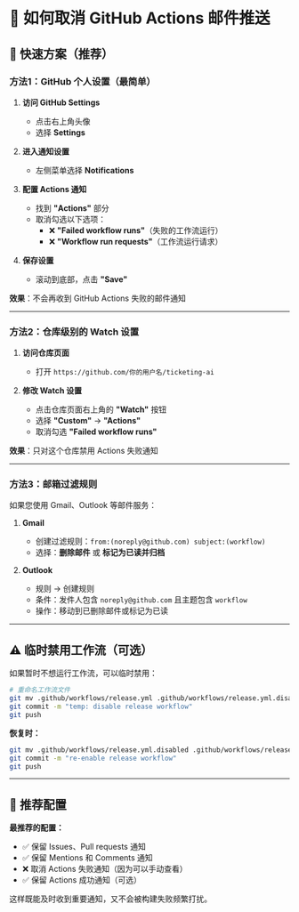 # 📧 如何取消 GitHub Actions 邮件推送

## 🎯 快速方案（推荐）

### 方法1：GitHub 个人设置（最简单）

1. **访问 GitHub Settings**
   - 点击右上角头像
   - 选择 **Settings**

2. **进入通知设置**
   - 左侧菜单选择 **Notifications**

3. **配置 Actions 通知**
   - 找到 **"Actions"** 部分
   - 取消勾选以下选项：
     - ❌ **"Failed workflow runs"**（失败的工作流运行）
     - ❌ **"Workflow run requests"**（工作流运行请求）

4. **保存设置**
   - 滚动到底部，点击 **"Save"**

**效果**：不会再收到 GitHub Actions 失败的邮件通知

---

### 方法2：仓库级别的 Watch 设置

1. **访问仓库页面**
   - 打开 `https://github.com/你的用户名/ticketing-ai`

2. **修改 Watch 设置**
   - 点击仓库页面右上角的 **"Watch"** 按钮
   - 选择 **"Custom"** → **"Actions"**
   - 取消勾选 **"Failed workflow runs"**

**效果**：只对这个仓库禁用 Actions 失败通知

---

### 方法3：邮箱过滤规则

如果您使用 Gmail、Outlook 等邮件服务：

1. **Gmail**
   - 创建过滤规则：`from:(noreply@github.com) subject:(workflow)`
   - 选择：**删除邮件** 或 **标记为已读并归档**

2. **Outlook**
   - 规则 → 创建规则
   - 条件：发件人包含 `noreply@github.com` 且主题包含 `workflow`
   - 操作：移动到已删除邮件或标记为已读

---

## ⚠️ 临时禁用工作流（可选）

如果暂时不想运行工作流，可以临时禁用：

```bash
# 重命名工作流文件
git mv .github/workflows/release.yml .github/workflows/release.yml.disabled
git commit -m "temp: disable release workflow"
git push
```

**恢复时：**
```bash
git mv .github/workflows/release.yml.disabled .github/workflows/release.yml
git commit -m "re-enable release workflow"
git push
```

---

## 📝 推荐配置

**最推荐的配置：**
- ✅ 保留 Issues、Pull requests 通知
- ✅ 保留 Mentions 和 Comments 通知
- ❌ 取消 Actions 失败通知（因为可以手动查看）
- ✅ 保留 Actions 成功通知（可选）

这样既能及时收到重要通知，又不会被构建失败频繁打扰。


